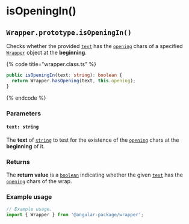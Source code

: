 # isOpeningIn()

## `Wrapper.prototype.isOpeningIn()`

Checks whether the provided [`text`](isopeningin.md#text-string) has the [`opening`](../../../wrap/instance/accessors/#wrap.prototype.opening) chars of a specified [`Wrapper`](../../wrapper.md) object at the **beginning**.

{% code title="wrapper.class.ts" %}
```typescript
public isOpeningIn(text: string): boolean {
  return Wrapper.hasOpening(text, this.opening);
}
```
{% endcode %}

### Parameters

#### `text: string`

The **text** of [`string`](https://developer.mozilla.org/en-US/docs/Web/JavaScript/Reference/Global\_Objects/String) to test for the existence of the [`opening`](../../../wrap/instance/accessors/#wrap.prototype.opening) chars at the **beginning** of it.

### Returns

The **return value** is a [`boolean`](https://developer.mozilla.org/en-US/docs/Web/JavaScript/Reference/Global\_Objects/Boolean) indicating whether the given [`text`](isopeningin.md#text-string) has the [`opening`](../../../wrap/instance/accessors/#wrap.prototype.opening) chars  of the wrap.

### Example usage

```typescript
// Example usage.
import { Wrapper } from '@angular-package/wrapper';


```
